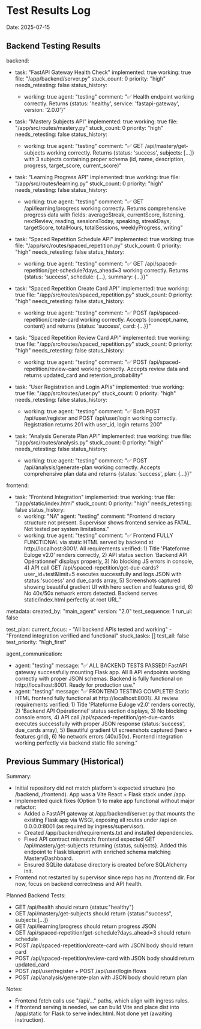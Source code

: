 # Test Results Log

Date: 2025-07-15

## Backend Testing Results

backend:
  - task: "FastAPI Gateway Health Check"
    implemented: true
    working: true
    file: "/app/backend/server.py"
    stuck_count: 0
    priority: "high"
    needs_retesting: false
    status_history:
      - working: true
        agent: "testing"
        comment: "✅ Health endpoint working correctly. Returns {status: 'healthy', service: 'fastapi-gateway', version: '2.0.0'}"

  - task: "Mastery Subjects API"
    implemented: true
    working: true
    file: "/app/src/routes/mastery.py"
    stuck_count: 0
    priority: "high"
    needs_retesting: false
    status_history:
      - working: true
        agent: "testing"
        comment: "✅ GET /api/mastery/get-subjects working correctly. Returns {status: 'success', subjects: [...]} with 3 subjects containing proper schema (id, name, description, progress, target_score, current_score)"

  - task: "Learning Progress API"
    implemented: true
    working: true
    file: "/app/src/routes/learning.py"
    stuck_count: 0
    priority: "high"
    needs_retesting: false
    status_history:
      - working: true
        agent: "testing"
        comment: "✅ GET /api/learning/progress working correctly. Returns comprehensive progress data with fields: averageStreak, currentScore, listening, nextReview, reading, sessionsToday, speaking, streakDays, targetScore, totalHours, totalSessions, weeklyProgress, writing"

  - task: "Spaced Repetition Schedule API"
    implemented: true
    working: true
    file: "/app/src/routes/spaced_repetition.py"
    stuck_count: 0
    priority: "high"
    needs_retesting: false
    status_history:
      - working: true
        agent: "testing"
        comment: "✅ GET /api/spaced-repetition/get-schedule?days_ahead=3 working correctly. Returns {status: 'success', schedule: {...}, summary: {...}}"

  - task: "Spaced Repetition Create Card API"
    implemented: true
    working: true
    file: "/app/src/routes/spaced_repetition.py"
    stuck_count: 0
    priority: "high"
    needs_retesting: false
    status_history:
      - working: true
        agent: "testing"
        comment: "✅ POST /api/spaced-repetition/create-card working correctly. Accepts {concept_name, content} and returns {status: 'success', card: {...}}"

  - task: "Spaced Repetition Review Card API"
    implemented: true
    working: true
    file: "/app/src/routes/spaced_repetition.py"
    stuck_count: 0
    priority: "high"
    needs_retesting: false
    status_history:
      - working: true
        agent: "testing"
        comment: "✅ POST /api/spaced-repetition/review-card working correctly. Accepts review data and returns updated_card and retention_probability"

  - task: "User Registration and Login APIs"
    implemented: true
    working: true
    file: "/app/src/routes/user.py"
    stuck_count: 0
    priority: "high"
    needs_retesting: false
    status_history:
      - working: true
        agent: "testing"
        comment: "✅ Both POST /api/user/register and POST /api/user/login working correctly. Registration returns 201 with user_id, login returns 200"

  - task: "Analysis Generate Plan API"
    implemented: true
    working: true
    file: "/app/src/routes/analysis.py"
    stuck_count: 0
    priority: "high"
    needs_retesting: false
    status_history:
      - working: true
        agent: "testing"
        comment: "✅ POST /api/analysis/generate-plan working correctly. Accepts comprehensive plan data and returns {status: 'success', plan: {...}}"

frontend:
  - task: "Frontend Integration"
    implemented: true
    working: true
    file: "/app/static/index.html"
    stuck_count: 0
    priority: "high"
    needs_retesting: false
    status_history:
      - working: "NA"
        agent: "testing"
        comment: "Frontend directory structure not present. Supervisor shows frontend service as FATAL. Not tested per system limitations."
      - working: true
        agent: "testing"
        comment: "✅ Frontend FULLY FUNCTIONAL via static HTML served by backend at http://localhost:8001/. All requirements verified: 1) Title 'Plateforme Euloge v2.0' renders correctly, 2) API status section 'Backend API Opérationnel' displays properly, 3) No blocking JS errors in console, 4) API call GET /api/spaced-repetition/get-due-cards?user_id=test&limit=5 executes successfully and logs JSON with status:'success' and due_cards array, 5) Screenshots captured showing beautiful gradient UI with hero section and features grid, 6) No 40x/50x network errors detected. Backend serves static/index.html perfectly at root URL."

metadata:
  created_by: "main_agent"
  version: "2.0"
  test_sequence: 1
  run_ui: false

test_plan:
  current_focus:
    - "All backend APIs tested and working"
    - "Frontend integration verified and functional"
  stuck_tasks: []
  test_all: false
  test_priority: "high_first"

agent_communication:
  - agent: "testing"
    message: "✅ ALL BACKEND TESTS PASSED! FastAPI gateway successfully mounting Flask app. All 8 API endpoints working correctly with proper JSON schemas. Backend is fully functional on http://localhost:8001. Ready for production use."
  - agent: "testing"
    message: "✅ FRONTEND TESTING COMPLETE! Static HTML frontend fully functional at http://localhost:8001/. All review requirements verified: 1) Title 'Plateforme Euloge v2.0' renders correctly, 2) 'Backend API Opérationnel' status section displays, 3) No blocking console errors, 4) API call /api/spaced-repetition/get-due-cards executes successfully with proper JSON response (status:'success', due_cards array), 5) Beautiful gradient UI screenshots captured (hero + features grid), 6) No network errors (40x/50x). Frontend integration working perfectly via backend static file serving."

## Previous Summary (Historical)

Summary:
- Initial repository did not match platform's expected structure (no /backend, /frontend). App was a Vite React + Flask stack under /app.
- Implemented quick fixes (Option 1) to make app functional without major refactor:
  - Added a FastAPI gateway at /app/backend/server.py that mounts the existing Flask app via WSGI, exposing all routes under /api on 0.0.0.0:8001 (as required by ingress/supervisor).
  - Created /app/backend/requirements.txt and installed dependencies.
  - Fixed API contract mismatch: frontend expected GET /api/mastery/get-subjects returning {status, subjects}. Added this endpoint to Flask blueprint with enriched schema matching MasteryDashboard.
  - Ensured SQLite database directory is created before SQLAlchemy init.
- Frontend not restarted by supervisor since repo has no /frontend dir. For now, focus on backend correctness and API health.

Planned Backend Tests:
- GET /api/health should return {status:"healthy"}
- GET /api/mastery/get-subjects should return {status:"success", subjects:[...]}
- GET /api/learning/progress should return progress JSON
- GET /api/spaced-repetition/get-schedule?days_ahead=3 should return schedule
- POST /api/spaced-repetition/create-card with JSON body should return card
- POST /api/spaced-repetition/review-card with JSON body should return updated_card
- POST /api/user/register + POST /api/user/login flows
- POST /api/analysis/generate-plan with JSON body should return plan

Notes:
- Frontend fetch calls use "/api/..." paths, which align with ingress rules.
- If frontend serving is needed, we can build Vite and place dist into /app/static for Flask to serve index.html. Not done yet (awaiting instruction).